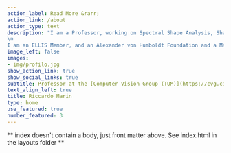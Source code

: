 ```yaml
---
action_label: Read More &rarr;
action_link: /about
action_type: text
description: "I am a Professor, working on Spectral Shape Analysis, Shape Matching, Geometric Deep Learning, and Virtual Humans.
\n
I am an ELLIS Member, and an Alexander von Humboldt Foundation and a Marie Skłodowska-Curie Alumni. <br >For my CV click **[here](./img/CVlatex.pdf)**"
image_left: false
images:
- img/profilo.jpg
show_action_link: true
show_social_links: true
subtitle: Professor at the [Computer Vision Group (TUM)](https://cvg.cit.tum.de/) <br >(Technical University of Munich)
text_align_left: true
title: Riccardo Marin
type: home
use_featured: true
number_featured: 3
---
```


** index doesn't contain a body, just front matter above.
See index.html in the layouts folder **
